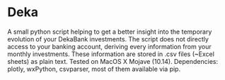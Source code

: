 # Deka
A small python script helping to get a better insight into the temporary evolution of your DekaBank investments.
The script does not directly access to your banking account, deriving every information from your monthly investments. These information are stored in .csv files (~Excel sheets) as plain text.
Tested on MacOS X Mojave (10.14).
Dependencies: plotly, wxPython, csvparser, most of them available via pip.
